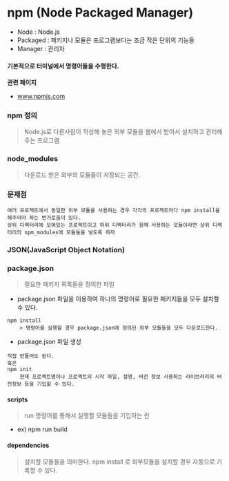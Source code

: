 # npm (Node Packaged Manager)
* Node : Node.js
* Packaged : 패키지나 모듈은 프로그램보다는 조금 작은 단위의 기능들
* Manager : 관리자
#### 기본적으로 터미널에서 명령어들을 수행한다.
**관련 페이지**
- www.npmjs.com

### npm 정의
> Node.js로 다른사람이 작성해 놓은 외부 모듈을 웹에서 받아서 설치하고 관리해주는 프로그램

### node_modules
> 다운로드 받은 외부의 모듈들이 저장되는 공간.

### 문제점
```
여러 프로젝트에서 동일한 외부 모듈을 사용하는 경우 각각의 프로젝트마다 npm install을 해주어야 하는 번거로움이 있다.
상위 디렉터리에 모여있는 프로젝트이고 하위 디렉터리가 함께 사용하는 모듈이라면 상위 디렉터리의 npm_modules에 모듈들을 넣도록 하자
```

### JSON(JavaScript Object Notation)

### package.json
>필요한 패키지 목록들을 정의한 파일

* package.json 파일을 이용하여 하나의 명령어로 필요한 패키지들을 모두 설치할 수 있다.
```
npm install
    > 명령어를 실행할 경우 package.json에 정의된 외부 모듈들을 모두 다운로드한다.
```
* package.json 파일 생성
```
직접 만들어도 된다.
혹은
npm init
    현재 프로젝트명이나 프로젝트의 시작 파일, 설명, 버전 정보 사용하는 라이브러리의 버전정보 등을 기입할 수 있다.
```

#### scripts
> run 명령어를 통해서 실행할 모듈들을 기입하는 란
* ex) npm run build

#### dependencies
> 설치할 모듈들을 의미한다. npm install 로 외부모듈을 설치할 경우 자동으로 기록할 수 있다.
